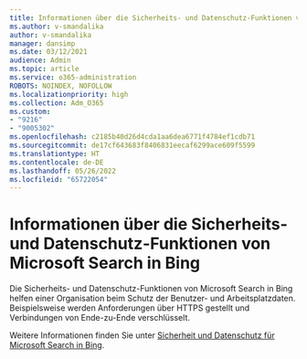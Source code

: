 ```yaml
---
title: Informationen über die Sicherheits- und Datenschutz-Funktionen von Microsoft Search in Bing
ms.author: v-smandalika
author: v-smandalika
manager: dansimp
ms.date: 03/12/2021
audience: Admin
ms.topic: article
ms.service: o365-administration
ROBOTS: NOINDEX, NOFOLLOW
ms.localizationpriority: high
ms.collection: Adm_O365
ms.custom:
- "9216"
- "9005302"
ms.openlocfilehash: c2185b40d26d4cda1aa6dea6771f4784ef1cdb71
ms.sourcegitcommit: de17cf643683f8406831eecaf6299ace609f5599
ms.translationtype: HT
ms.contentlocale: de-DE
ms.lasthandoff: 05/26/2022
ms.locfileid: "65722054"
---
```

# <a name="learn-about-the-security-and-privacy-features-of-microsoft-search-in-bing"></a>Informationen über die Sicherheits- und Datenschutz-Funktionen von Microsoft Search in Bing

Die Sicherheits- und Datenschutz-Funktionen von Microsoft Search in Bing helfen einer Organisation beim Schutz der Benutzer- und Arbeitsplatzdaten. Beispielsweise werden Anforderungen über HTTPS gestellt und Verbindungen von Ende-zu-Ende verschlüsselt. 

Weitere Informationen finden Sie unter [Sicherheit und Datenschutz für Microsoft Search in Bing](https://docs.microsoft.com/microsoftsearch/security-for-search).
